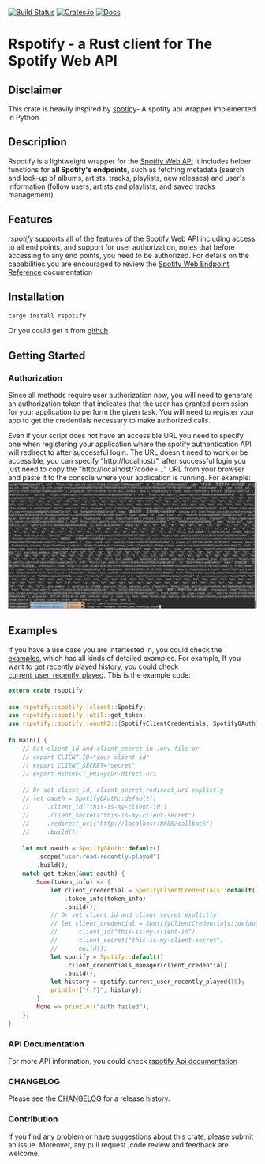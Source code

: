 [![Build Status](https://travis-ci.org/samrayleung/rspotify.svg?branch=master)](https://travis-ci.org/samrayleung/rspotify)
[![Crates.io](https://img.shields.io/crates/v/rustc-serialize.svg)](https://crates.io/crates/rspotify)
[![Docs](https://docs.rs/rspotify/badge.svg)](https://docs.rs/crate/rspotify/)
# Rspotify - a Rust client for The Spotify Web API 
## Disclaimer
This crate is heavily inspired by [spotipy](https://github.com/plamere/spotipy)-
A spotify api wrapper implemented in Python
## Description
Rspotify is a lightweight wrapper for the [Spotify Web API](https://developer.spotify.com/web-api/) It includes helper functions for
**all Spotify's endpoints**, such as fetching metadata (search and look-up of
albums, artists, tracks, playlists, new releases) and user's information (follow
users, artists and playlists, and saved tracks management).
## Features
*rspotify* supports all of the features of the Spotify Web API including access
to all end points, and support for user authorization, notes that before
accessing to any end points, you need to be authorized. For details on the
capabilities you are encouraged to review the [Spotify Web Endpoint
Reference](https://developer.spotify.com/web-api/endpoint-reference/)
documentation

## Installation

``` shell
cargo install rspotify
```

Or you could get it from [github](https://github.com/samrayleung/rspotify)

## Getting Started
### Authorization
Since all methods require user authorization now, you will need to
generate an authorization token that indicates that the user has granted
permission for your application to perform the given task.  You will need to
register your app to get the credentials necessary to make authorized calls.

Even if your script does not have an accessible URL you need to specify one when
registering your application where the spotify authentication API will redirect
to after successful login. The URL doesn't need to work or be accessible, you
can specify "http://localhost/", after successful login you just need to copy
the "http://localhost/?code=..." URL from your browser and paste it to the
console where your application is running. For example:
![](./doc/images/rspotify.gif)

## Examples
If you have a use case you are intertested in, you could check the
[examples](./examples), which has all kinds of detailed examples. For example,
If you want to get recently played history, you could check
[current_user_recently_played](./examples/current_user_recently_played). This is
the example code:
``` rust
extern crate rspotify;

use rspotify::spotify::client::Spotify;
use rspotify::spotify::util::get_token;
use rspotify::spotify::oauth2::{SpotifyClientCredentials, SpotifyOAuth};

fn main() {
    // Set client_id and client_secret in .env file or
    // export CLIENT_ID="your client_id"
    // export CLIENT_SECRET="secret"
    // export REDIRECT_URI=your-direct-uri

    // Or set client_id, client_secret,redirect_uri explictly
    // let oauth = SpotifyOAuth::default()
    //     .client_id("this-is-my-client-id")
    //     .client_secret("this-is-my-client-secret")
    //     .redirect_uri("http://localhost:8888/callback")
    //     .build();

    let mut oauth = SpotifyOAuth::default()
        .scope("user-read-recently-played")
        .build();
    match get_token(&mut oauth) {
        Some(token_info) => {
            let client_credential = SpotifyClientCredentials::default()
                .token_info(token_info)
                .build();
            // Or set client_id and client_secret explictly
            // let client_credential = SpotifyClientCredentials::default()
            //     .client_id("this-is-my-client-id")
            //     .client_secret("this-is-my-client-secret")
            //     .build();
            let spotify = Spotify::default()
                .client_credentials_manager(client_credential)
                .build();
            let history = spotify.current_user_recently_played(10);
            println!("{:?}", history);
        }
        None => println!("auth failed"),
    };
}

```
### API Documentation
For more API information, you could check [rspotify Api documentation](https://docs.rs/crate/rspotify)

### CHANGELOG
Please see the [CHANGELOG](./CHANGELOG.md) for a release history.

### Contribution
If you find any problem or have suggestions about this crate, please submit an
issue. Moreover, any pull request ,code review and feedback are welcome.
